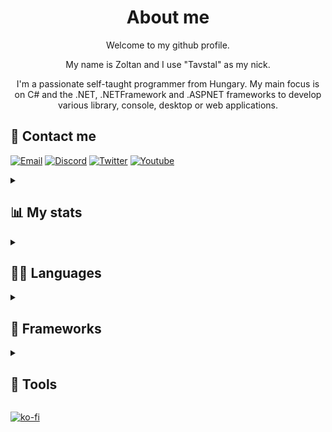 
<h1 align="Center">About me</h1>

<p align="center">Welcome to my github profile.</p>
<p align="center">My name is Zoltan and I use "Tavstal" as my nick.</p> 
<p align="center">I'm a passionate self-taught programmer from Hungary. My main focus is on C# and the .NET, .NETFramework and .ASPNET frameworks to develop various library, console, desktop or web applications.</p>

## 

## 📱 Contact me
[![Email](https://img.shields.io/badge/Gmail-D14836?style=for-the-badge&logo=gmail&logoColor=white)](mailto:tavstal@gmail.com)
[![Discord](https://img.shields.io/badge/Discord-7289DA?style=for-the-badge&logo=discord&logoColor=white)](https://discordapp.com/users/623916151176560670)
[![Twitter](https://img.shields.io/badge/Twitter-1DA1F2?style=for-the-badge&logo=twitter&logoColor=white)](https://twitter.com/tavstal)
[![Youtube](https://img.shields.io/badge/YouTube-FF0000?style=for-the-badge&logo=youtube&logoColor=white)](https://youtube.com/channel/UCPEBKze3LKv3VgqsPj-9D_A)

<details>
<summary><h2>📊 My stats</h2></summary>
<br>

<img style="float:left" src="https://github-readme-stats-z7shewh34-tavstaldev.vercel.app/api?username=TavstalDev&user=TavstalDev&show_icons=true&theme=tokyonight&count_private=true" alt="Please reload the page to see my stats."/>

<img style="float:left" src="https://github-readme-streak-stats.herokuapp.com/?user=TavstalDev&theme=tokyonight&count_private=true" alt="Please reload the page to see my streak."/>

![Please reload the page to see my top prog. languages](https://github-readme-stats-z7shewh34-tavstaldev.vercel.app/api/top-langs/?username=TavstalDev&count_private=true&exclude_repo=Redstoneplugins,Unturfield&layout=compact&theme=tokyonight&langs_count=10)
</details>
  
<details>
<summary><h2>👩‍💻 Languages</h2></summary>
<br>

Language | Number of years experience |
:------------ | -----------: |
<img src="https://img.shields.io/badge/C%23-239120?style=for-the-badge&logo=c-sharp&logoColor=white" /> | `4+ years` | <!---C#--->
<img src="https://img.shields.io/badge/C%2B%2B-00599C?style=for-the-badge&logo=c%2B%2B&logoColor=white" /> | `half+ years` |  <!---C++--->
<!--<img src="https://img.shields.io/badge/Java-ED8B00?style=for-the-badge&logo=java&logoColor=white" /> | `half+ years` |  <!---JAVA--->
<img src="https://img.shields.io/badge/JavaScript-F7DF1E?style=for-the-badge&logo=javascript&logoColor=black" /> | `1+ years` |  <!---JavaScript--->
<img src="https://img.shields.io/badge/TypeScript-007ACC?style=for-the-badge&logo=typescript&logoColor=white" /> | `half+ years` | <!---TYPESCRIPT--->
<img src="https://img.shields.io/badge/Python-3776AB?style=for-the-badge&logo=python&logoColor=white" /> | `half+ years` | <!---Python--->
<!--img src="https://img.shields.io/badge/Lua-2C2D72?style=for-the-badge&logo=lua&logoColor=white" /> | `0 years` |-->  <!---LUA--->
 
</details>
  
<details>
<summary><h2>🚀 Frameworks</h2></summary>
<br>

Framework | Number of years experience |
:------------ | -----------: | 
<img src="https://img.shields.io/badge/MySQL-00000F?style=for-the-badge&logo=mysql&logoColor=white" /> | `4+ years` |  <!---MySql--->
<img src="https://img.shields.io/badge/.NET-512BD4?style=for-the-badge&logo=dotnet&logoColor=white" /> | `4+ years` |  <!---.NET--->
<img src="https://img.shields.io/badge/-Unreal%20Engine-313131?style=for-the-badge&logo=unreal-engine&logoColor=white" /> | `3+ years` |  <!---UnrealEngine--->
<img src="https://img.shields.io/badge/Unity-100000?style=for-the-badge&logo=unity&logoColor=white" /> | `2+ years` |  <!---Unity--->
<!--<img src="https://img.shields.io/badge/GODOT-%23FFFFFF.svg?style=for-the-badge&logo=godot-engine" /> | `0 years` |  <!---Godot--->
<!--`CryEngine` | `0 years` | <!---CryEngine--->
 
</details>

<details>
<summary><h2>🧰 Tools</h2></summary>
<br>
  
Tool | Link
------------ | ------------
<img src="https://img.shields.io/badge/Visual_Studio-5C2D91?style=for-the-badge&logo=visual%20studio&logoColor=white" /> | [Click Me](https://visualstudio.microsoft.com/vs/older-downloads/) | <!---VisualStudio--->
<img src="https://img.shields.io/badge/Visual_Studio_Code-0078D4?style=for-the-badge&logo=visual%20studio%20code&logoColor=white" /> | [Click Me](https://code.visualstudio.com/) | <!---VS Code--->
<img src="https://img.shields.io/badge/Notepad++-90E59A.svg?style=for-the-badge&logo=notepad%2B%2B&logoColor=black" /> | [Click Me](https://notepad-plus-plus.org/downloads/) | <!---Notepad--->
<img src="https://img.shields.io/badge/-Unreal%20Engine-313131?style=for-the-badge&logo=unreal-engine&logoColor=white" /> | [Click Me](https://www.unrealengine.com/en-US/?sessionInvalidated=true) | <!---UnrealEngine--->
<img src="https://img.shields.io/badge/Unity-100000?style=for-the-badge&logo=unity&logoColor=white" /> | [Click Me](https://www.unrealengine.com/en-US/?sessionInvalidated=true) | <!---Unity--->
</details>

[![ko-fi](https://ko-fi.com/img/githubbutton_sm.svg)](https://ko-fi.com/I3I8IBWOK)
